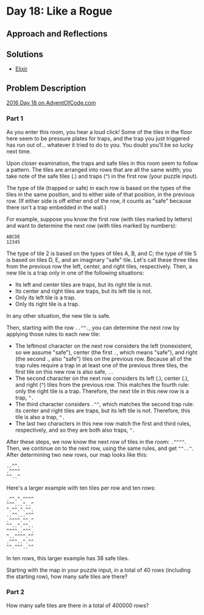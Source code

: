 # Day 18: Like a Rogue

## Approach and Reflections

## Solutions

- [Elixir](../elixir2016/lib/day18.ex)

## Problem Description

[2016 Day 18 on AdventOfCode.com](https://adventofcode.com/2016/day/18)

### Part 1

As you enter this room, you hear a loud click! Some of the tiles in the floor
here seem to be pressure plates for traps, and the trap you just triggered has
run out of... whatever it tried to do to you. You doubt you'll be so lucky next
time.

Upon closer examination, the traps and safe tiles in this room seem to follow a
pattern. The tiles are arranged into rows that are all the same width; you take
note of the safe tiles (.) and traps (^) in the first row (your puzzle input).

The type of tile (trapped or safe) in each row is based on the types of the
tiles in the same position, and to either side of that position, in the
previous row. (If either side is off either end of the row, it counts as "safe"
because there isn't a trap embedded in the wall.)

For example, suppose you know the first row (with tiles marked by letters) and
want to determine the next row (with tiles marked by numbers):

```
ABCDE
12345
```

The type of tile 2 is based on the types of tiles A, B, and C; the type of tile
5 is based on tiles D, E, and an imaginary "safe" tile. Let's call these three
tiles from the previous row the left, center, and right tiles, respectively.
Then, a new tile is a trap only in one of the following situations:

- Its left and center tiles are traps, but its right tile is not.
- Its center and right tiles are traps, but its left tile is not.
- Only its left tile is a trap.
- Only its right tile is a trap.

In any other situation, the new tile is safe.

Then, starting with the row `..^^.`, you can determine the next row by applying
those rules to each new tile:

- The leftmost character on the next row considers the left (nonexistent, so we
  assume "safe"), center (the first `.`, which means "safe"), and right (the
  second ., also "safe") tiles on the previous row. Because all of the trap rules
  require a trap in at least one of the previous three tiles, the first tile on
  this new row is also safe, `..`
- The second character on the next row considers its left (.), center (.), and
  right (^) tiles from the previous row. This matches the fourth rule: only the
  right tile is a trap. Therefore, the next tile in this new row is a trap, `^.`
- The third character considers `.^^`, which matches the second trap rule: its
  center and right tiles are traps, but its left tile is not. Therefore, this
  tile is also a trap, `^.`
- The last two characters in this new row match the first and third rules,
  respectively, and so they are both also traps, `^.`

After these steps, we now know the next row of tiles in the room: `.^^^^`. Then,
we continue on to the next row, using the same rules, and get `^^..^`. After
determining two new rows, our map looks like this:

```
..^^.
.^^^^
^^..^
```

Here's a larger example with ten tiles per row and ten rows:

```
.^^.^.^^^^
^^^...^..^
^.^^.^.^^.
..^^...^^^
.^^^^.^^.^
^^..^.^^..
^^^^..^^^.
^..^^^^.^^
.^^^..^.^^
^^.^^^..^^
```

In ten rows, this larger example has 38 safe tiles.

Starting with the map in your puzzle input, in a total of 40 rows (including
the starting row), how many safe tiles are there?

### Part 2

How many safe tiles are there in a total of 400000 rows?
